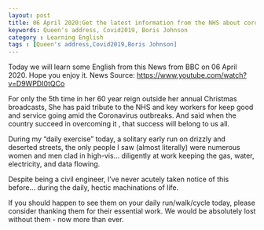 ```yaml
---
layout: post
title: 06 April 2020:Get the latest information from the NHS about coronavirus .
keywords: Queen's address, Covid2019, Boris Johnson
category : Learning English
tags : [Queen's address,Covid2019,Boris Johnson]
---
```


Today we will learn some English from this News from BBC on 06 April 2020. Hope you enjoy it.
News Source: https://www.youtube.com/watch?v=D9WPDI0tQCo

For only the 5th time in her 60 year reign outside her annual Christmas broadcasts, She has paid tribute to the NHS and key workers for keep good and service going amid the Coronavirus outbreaks. And said when the country succeed in overcoming it , that success will belong to us all. 


During my “daily exercise” today, a solitary early run on drizzly and deserted streets, the only people I saw (almost literally) were numerous women and men clad in high-vis... diligently at work keeping the gas, water, electricity, and data flowing. 

Despite being a civil engineer, I’ve never acutely taken notice of this before... during the daily, hectic machinations of life.

If you should happen to see them on your daily run/walk/cycle today, please consider thanking them for their essential work. We would be absolutely lost without them - now more than ever.